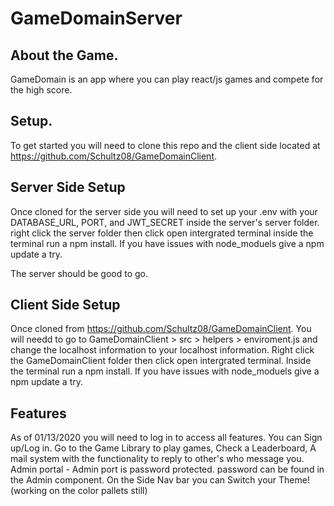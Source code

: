 # GameDomainServer

About the Game.
-------------------------------------
GameDomain is an app where you can play react/js games and compete for the high score.


Setup.
-------------------------------------
To get started you will need to clone this repo and the client side located at https://github.com/Schultz08/GameDomainClient.

Server Side Setup
-------------------------------------
Once cloned for the server side you will need to set up your .env with your DATABASE_URL, PORT, and JWT_SECRET inside the server's server folder.
right click the server folder then click open intergrated terminal inside the terminal run a npm install. If you have issues with node_moduels give a npm update a try.

The server should be good to go.

Client Side Setup
------------------------------------
Once cloned from https://github.com/Schultz08/GameDomainClient. You will needd to go to GameDomainClient > src > helpers > enviroment.js and change the localhost
information to your localhost information. Right click the GameDomainClient folder then click open intergrated terminal.
Inside the terminal run a npm install. If you have issues with node_moduels give a npm update a try.


Features
-----------------------------------
As of 01/13/2020 you will need to log in to access all features.
You can Sign up/Log in. 
Go to the Game Library to play games,
Check a Leaderboard,
A mail system with the functionality to reply to other's who message you.
Admin portal - Admin port is password protected. password can be found in the Admin component.
On the Side Nav bar you can Switch your Theme! (working on the color pallets still)

